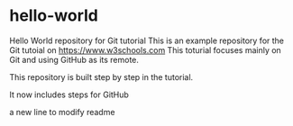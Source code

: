 # hello-world
Hello World repository for Git tutorial
This is an example repository for the Git tutoial on https://www.w3schools.com
This toturial focuses mainly on Git and using GitHub as its remote.

This repository is built step by step in the tutorial.

It now includes steps for GitHub

a new line to modify readme
